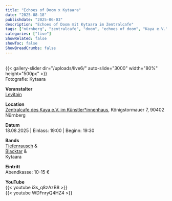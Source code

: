 ```yaml
---
title: "Echoes of Doom x Kytaara"
date: "2025-08-18"
publishdate: "2025-06-03"
description: "Echoes of Doom mit Kytaara im Zentralcafe"
tags: ["nürnberg", "zentralcafe", "doom", "echoes of doom", "Kaya e.V."]
categories: ["live"]
ShowRelated: false
showToc: false
ShowBreadCrumbs: false
---
```


&nbsp;  
{{< gallery-slider dir="/uploads/live6/" auto-slide="3000" width="80%" height="500px" >}}  
Fotografie: Kytaara  

**Veranstalter**  
[Levitain](https://levitain.bandcamp.com/album/demo)  

**Location**  
[Zentralcafe des Kaya e.V. im Künstler*innenhaus](https://www.zentralcafe.com/), Königstormauer 7, 90402 Nürnberg  

**Datum**  
18.08.2025 | Einlass: 19:00 | Beginn: 19:30

**Bands**  
[Tiefenrausch](https://www.tfnrsh.de/) &  
[Blacktar](https://www.backstagepro.de/blacktar) &  
Kytaara  

**Eintritt**  
Abendkasse: 10-15 €  

**YouTube**  
{{< youtube i3s_q8zAzB8 >}}  
{{< youtube WDFnryQ4HZ4 >}}  
